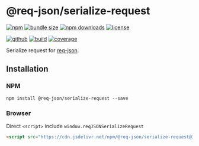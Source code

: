 # @req-json/serialize-request

[![npm][badge-version]][npm]
[![bundle size][badge-size]][bundlephobia]
[![npm downloads][badge-downloads]][npm]
[![license][badge-license]][license]


[![github][badge-issues]][github]
[![build][badge-build]][workflows]
[![coverage][badge-coverage]][coveralls]


Serialize request for [req-json][req-json].

## Installation

### NPM

```
npm install @req-json/serialize-request --save
```

### Browser

Direct `<script>` include `window.reqJSONSerializeRequest`

```html
<script src="https://cdn.jsdelivr.net/npm/@req-json/serialize-request@1"></script>
```

[req-json]: https://github.com/Cweili/req-json

[badge-version]: https://img.shields.io/npm/v/@req-json%2Fserialize-request.svg
[badge-downloads]: https://img.shields.io/npm/dt/@req-json%2Fserialize-request.svg
[npm]: https://www.npmjs.com/package/@req-json/serialize-request

[badge-size]: https://img.shields.io/bundlephobia/minzip/@req-json%2Fserialize-request.svg
[bundlephobia]: https://bundlephobia.com/result?p=@req-json%2Fserialize-request

[badge-license]: https://img.shields.io/npm/l/@req-json%2Fserialize-request.svg
[license]: https://github.com/req-json/req-json-serialize-request/blob/master/LICENSE

[badge-issues]: https://img.shields.io/github/issues/req-json/req-json-serialize-request.svg
[github]: https://github.com/req-json/req-json-serialize-request

[badge-build]: https://img.shields.io/github/workflow/status/req-json/req-json-serialize-request/ci/master
[workflows]: https://github.com/req-json/req-json-serialize-request/actions/workflows/ci.yml?query=branch%3Amaster

[badge-coverage]: https://img.shields.io/coveralls/github/req-json/req-json-serialize-request/master.svg
[coveralls]: https://coveralls.io/github/req-json/req-json-serialize-request?branch=master

